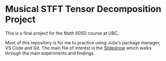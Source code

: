 # Musical STFT Tensor Decomposition Project

This is a final project for the Math 605D course at UBC.

Most of this repository is for me to practice using Julia's package manager, VS Code and Git. The main file of interest is the [Slideshow](https://github.com/njericha/TensorDecompSTFT/blob/05118a13ef46ab98fe40054d77078c379e2b4403/slideshow.ipynb) which walks through the main experiments and findings.